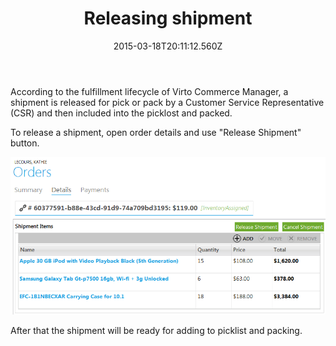 ﻿---
title: Releasing shipment
description: Releasing shipment
layout: docs
date: 2015-03-18T20:11:12.560Z
priority: 4
---
According to the fulfillment lifecycle of Virto Commerce Manager, a shipment is released for pick or pack by a Customer Service Representative (CSR) and then included into the picklost and packed.

To release a shipment, open order details and use "Release Shipment" button.

<img src="../../../../assets/images/docs/release-shipment.PNG" />

After that the shipment will be ready for adding to picklist and packing.
